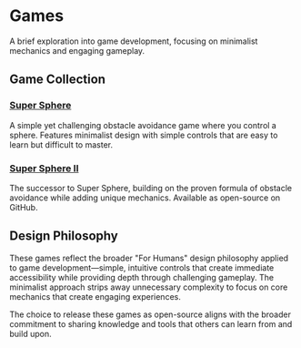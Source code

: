 # Games

A brief exploration into game development, focusing on minimalist mechanics and engaging gameplay.

## Game Collection

### [Super Sphere](/software/games/super-sphere)
A simple yet challenging obstacle avoidance game where you control a sphere. Features minimalist design with simple controls that are easy to learn but difficult to master.

### [Super Sphere II](/software/games/super-sphere2)  
The successor to Super Sphere, building on the proven formula of obstacle avoidance while adding unique mechanics. Available as open-source on GitHub.

## Design Philosophy

These games reflect the broader "For Humans" design philosophy applied to game development—simple, intuitive controls that create immediate accessibility while providing depth through challenging gameplay. The minimalist approach strips away unnecessary complexity to focus on core mechanics that create engaging experiences.

The choice to release these games as open-source aligns with the broader commitment to sharing knowledge and tools that others can learn from and build upon.